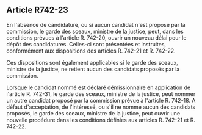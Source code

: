 Article R742-23
----
En l'absence de candidature, ou si aucun candidat n'est proposé par la
commission, le garde des sceaux, ministre de la justice, peut, dans les
conditions prévues à l'article R. 742-20, ouvrir un nouveau délai pour le dépôt
des candidatures. Celles-ci sont présentées et instruites, conformément aux
dispositions des articles R. 742-21 et R. 742-22.

Ces dispositions sont également applicables si le garde des sceaux, ministre de
la justice, ne retient aucun des candidats proposés par la commission.

Lorsque le candidat nommé est déclaré démissionnaire en application de l'article
R. 742-31, le garde des sceaux, ministre de la justice, peut nommer un autre
candidat proposé par la commission prévue à l'article R. 742-18. A défaut
d'acceptation, de l'intéressé, ou s'il ne nomme aucun des candidats proposés, le
garde des sceaux, ministre de la justice, peut ouvrir une nouvelle procédure
dans les conditions définies aux articles R. 742-21 et R. 742-22.
